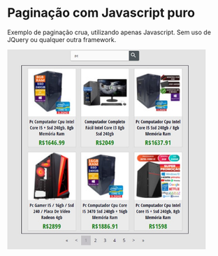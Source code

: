 # Paginação com Javascript puro
Exemplo de paginação crua, utilizando apenas Javascript. Sem uso de JQuery ou qualquer outra framework.

<img src="pics/img.jpg" width=90%>
